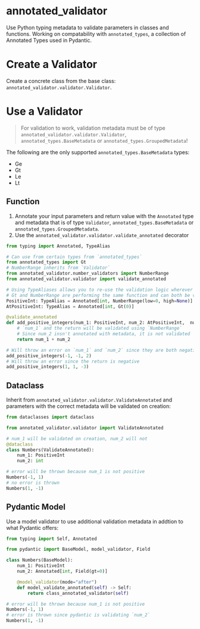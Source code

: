 # annotated_validator
Use Python typing metadata to validate parameters in classes and functions. Working on compatability with `annotated_types`, a collection of Annotated Types used in Pydantic.

# Create a Validator
Create a concrete class from the base class: `annotated_validator.validator.Validator`.

# Use a Validator
> For validation to work, validation metadata must be of type `annotated_validator.validator.Validator`, `annotated_types.BaseMetadata` or `annotated_types.GroupedMetadata`!

The following are the only supported `annotated_types.BaseMetadata` types:
- Ge
- Gt
- Le
- Lt

## Function
1. Annotate your input parameters and return value with the `Annotated` type and metadata that is of type `Validator`, `annotated_types.BaseMetadata` or `annotated_types.GroupedMetadata`.
1. Use the `annotated_validator.validator.validate_annotated` decorator

```python
from typing import Annotated, TypeAlias

# Can use from certain types from `annotated_types`
from annotated_types import Gt
# NumberRange inherits from `Validator`
from annotated_validator.number_validators import NumberRange
from annotated_validator.validator import validate_annotated

# Using TypeAliases allows you to re-use the validation logic wherever needed.
# Gt and NumberRange are performing the same function and can both be validated
PositiveInt: TypeAlias = Annotated[int, NumberRange(low=0, high=None)]
AtPositiveInt: TypeAlias = Annotated[int, Gt(0)]

@validate_annotated
def add_positive_integers(num_1: PositiveInt, num_2: AtPositiveInt,  num_3: int) -> PositiveInt:
    # `num_1` and the return will be validated using `NumberRange`
    # Since num_2 insn't annotated with metadata, it is not validated
    return num_1 + num_2

# Will throw an error on `num_1` and `num_2` since they are both negative
add_positive_integers(-1, -1, 2)
# Will throw an error since the return is negative
add_positive_integers(1, 1, -3)
```

## Dataclass
Inherit from `annotated_validator.validator.ValidateAnnotated` and parameters with the correct metadata will be validated on creation:

```python
from dataclasses import dataclass

from annotated_validator.validator import ValidateAnnotated

# num_1 will be validated on creation, num_2 will not
@dataclass
class Numbers(ValidateAnnotated):
    num_1: PositiveInt
    num_2: int

# error will be thrown because num_1 is not positive
Numbers(-1, 1)
# no error is thrown
Numbers(1, -1)
```

## Pydantic Model
Use a model validator to use additional validation metadata in addtion to what Pydantic offers:

```python
from typing import Self, Annotated

from pydantic import BaseModel, model_validator, Field

class Numbers(BaseModel):
    num_1: PositiveInt
    num_2: Annotated[int, Field(gt=0)]

    @model_validator(mode="after")
    def model_validate_annotated(self) -> Self:
        return class_annotated_validator(self)

# error will be thrown because num_1 is not positive
Numbers(-1, 1)
# error is thrown since pydantic is validating `num_2`
Numbers(1, -1)
```
